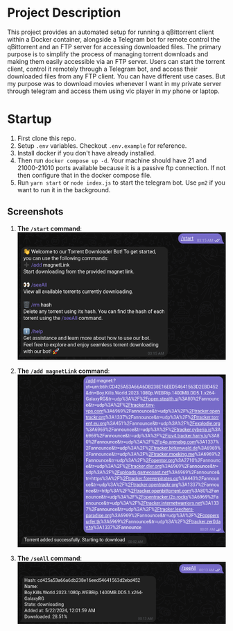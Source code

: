 # Project Description
This project provides an automated setup for running a qBittorrent client within a Docker container, alongside a Telegram bot for remote control the qBittorrent and an FTP server for accessing downloaded files. The primary purpose is to simplify the process of managing torrent downloads and making them easily accessible via an FTP server. Users can start the torrent client, control it remotely through a Telegram bot, and access their downloaded files from any FTP client. You can have different use cases. But my purpose was to download movies whenever I want in my private server through telegram and access them using vlc player in my phone or laptop.

# Startup
1. First clone this repo.
1. Setup `.env` variables. Checkout `.env.example` for reference.
1. Install docker if you don't have already installed.
1. Then run `docker compose up -d`. Your machine should have 21 and 21000-21010 ports available because it is a passive ftp connection. If not then configure that in the docker compose file.
1. Run `yarn start` or `node index.js` to start the telegram bot. Use `pm2` if you want to run it in the background.

## Screenshots

1. **The `/start` command**:
   ![The `/start` command](https://raw.githubusercontent.com/jayeen28/torrent-to-ftp/main/screen_shots/Screenshot%20from%202024-05-21%2016-49-42.png)

1. **The `/add magnetLink` command**:
   ![The `/add magnetLink` command](https://raw.githubusercontent.com/jayeen28/torrent-to-ftp/main/screen_shots/Screenshot%20from%202024-05-21%2016-50-49.png)

1. **The `/seAll` command**:
   ![The `/seeAll` command](https://raw.githubusercontent.com/jayeen28/torrent-to-ftp/main/screen_shots/Screenshot%20from%202024-05-21%2016-51-13.png)